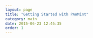 ```yaml
---
layout: page
title: "Getting Started with PAWMint"
category: main
date: 2015-06-23 12:46:35
order: 1
---
```



